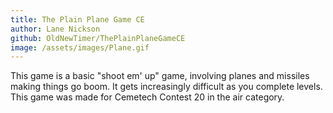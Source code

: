 ```yaml
---
title: The Plain Plane Game CE
author: Lane Nickson
github: OldNewTimer/ThePlainPlaneGameCE
image: /assets/images/Plane.gif
---
```

This game is a basic "shoot em' up" game, involving planes and missiles making things go boom. It gets increasingly difficult as you complete levels. This game was made for Cemetech Contest 20 in the air category.